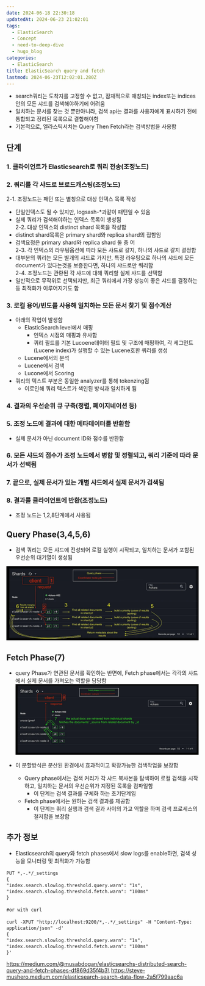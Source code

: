 ```yaml
---
date: 2024-06-18 22:30:18
updatedAt: 2024-06-23 21:02:01
tags:
  - ElasticSearch
  - Concept
  - need-to-deep-dive
  - hugo_blog
categories:
  - ElasticSearch
title: ElasticSearch query and fetch
lastmod: 2024-06-23T12:02:01.280Z
---
```

* search쿼리는 도착지를 고정할 수 없고, 잠재적으로 매칭되는 index또는 indices안의 모든 샤드를 검색해야하기에 어려움
* 일치하는 문서를 찾는 것 뿐만아니라, 검색 api는 결과를 사용자에게 표시하기 전에 통합되고 정리된 목록으로 결합해야함
* 기본적으로, 엘라스틱서치는 Query Then Fetch라는 검색방법을 사용함

## 단계

### 1. 클라이언트가 Elasticsearch로 쿼리 전송(조정노드)

### 2. 쿼리를 각 샤드로 브로드캐스팅(조정노드)

2-1. 조정노드는 패턴 또는 별칭으로 대상 인덱스 목록 작성

* 단일인덱스도 될 수 있지만, logsash-\*과같이 패턴일 수 있음
* 실제 쿼리가 검색해야하는 인덱스 목록이 생성됨\
  2-2. 대상 인덱스의 distinct shard 목록을 작성함
* distinct shard목록은 primary shard와 replica shard의 집함임
* 검색요청은 primary shard와 replica shard 둘 중 어\
  2-3. 각 인덱스의 라우팅옵션에 따라 모든 샤드로 갈지, 하나의 샤드로 갈지 결정함
* 대부분의 쿼리는 모든 별개의 샤드로 가지만, 특정 라우팅으로 하나의 샤드에 모든 document가 있다는것을 보증한다면, 하나의 샤드로만 쿼리함\
  2-4. 조정노드는 관롼된 각 샤드에 대해 쿼리할 실제 샤드를 선택함
* 일반적으로 무작위로 선택되지만, 최근 쿼리에서 가장 성능이 좋은 샤드를 결정하는 등 최적화가 이루어지기도 함

### 3. 로컬 용어/빈도를 사용해 일치하는 모든 문서 찾기 및 점수계산

* 아래의 작업이 발생함
  * ElasticSearch level에서 매핑
    * 인덱스 시점의 매핑과 유사함
    * 쿼리 필드를 기본 Lucoene데이터 필드 및 구조에 매핑하여, 각 세그먼트(Lucene index)가 실행할 수 있는 Lucene호환 쿼리를 생성
  * Lucene에서의 분석
  * Lucene에서 검색
  * Lucone에서 Scoring
* 쿼리의 텍스트 부분은 동일한 analyzer를 통해 tokenzing됨
  * 이로인해 쿼리 텍스트가 색인된 방식과 일치하게 됨

### 4. 결과의 우선순위 큐 구축(정렬, 페이지네이션 등)

### 5. 조정 노드에 결과에 대한 메타데이터를 반환함

* 실제 문서가 아닌 document ID와 점수를 반환함

### 6. 모든 샤드의 점수가 조정 노드에서 병합 및 정렬되고, 쿼리 기준에 따라 문서가 선택됨

### 7. 끝으로, 실제 문서가 있는 개별 샤드에서 실제 문서가 검색됨

### 8. 결과를 클라이언트에 반환(조정노드)

* 조정 노드는 1,2,8단계에서 사용됨

## Query Phase(3,4,5,6)

* 검색 쿼리는 모든 샤드에 전성되어 로컬 실행이 시작되고, 일치하는 문서가 포함된 우선순위 대기열이 생성됨

![|center](/image/real-resource-image/Pasted%20image%2020240618223803.png)

## Fetch Phase(7)

* query Phase가 연관된 문서를 확인하는 반면에,  Fetch phase에서는 각각의 샤드에서 실제 문서를 가져오는 역할을 담당함\
  ![|center](/image/real-resource-image/Pasted%20image%2020240618223931.png)

* 이 분할방식은 분산된 환경에서 효과적이고 확장가능한 검색작업을 보장함
  * Query phase에서는 검색 커리가 각 샤드 복사본을 탐색하여 로컬 검색을 시작하고, 일치하는 문서의 우선순위가 지정된 목록을 컴파일함
    * 이 단계는 검색 결과를 구체화 하는 초기단계임
  * Fetch phase에서는 원하는 검색 결과를 제공함
    * 이 단계는 쿼리 실행과 검색 결과 사이의 가교 역할을 하며 검색 프로세스의 철저함을 보장함

## 추가 정보

* Elasticsearch의 query와 fetch phases에서 slow logs를 enable하면, 검색 성능을 모니터링 및 최적화가 가능함

```HTTp
PUT *,-.*/_settings  
{  
"index.search.slowlog.threshold.query.warn": "1s",  
"index.search.slowlog.threshold.fetch.warn": "100ms"  
}  
  
#or with curl  
  
curl -XPUT "http://localhost:9200/*,-.*/_settings" -H "Content-Type: application/json" -d'  
{  
"index.search.slowlog.threshold.query.warn": "1s",  
"index.search.slowlog.threshold.fetch.warn": "100ms"  
}'
```

https://medium.com/@musabdogan/elasticsearchs-distributed-search-query-and-fetch-phases-df869d35f4b3\
https://steve-mushero.medium.com/elasticsearch-search-data-flow-2a5f799aac6a

